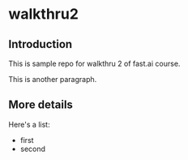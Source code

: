 # walkthru2

## Introduction

This is sample repo for walkthru 2 of fast.ai course.

This is another paragraph.

## More details
Here's a list:

- first
- second
